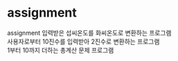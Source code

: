 # assignment
assignment
입력받은 섭씨온도를 화씨온도로 변환하는 프로그램<br>
사용자로부터 10진수를 입력받아 2진수로 변환하는 프로그램<br>
1부터 10까지 더하는 총계산 문제 프로그램
